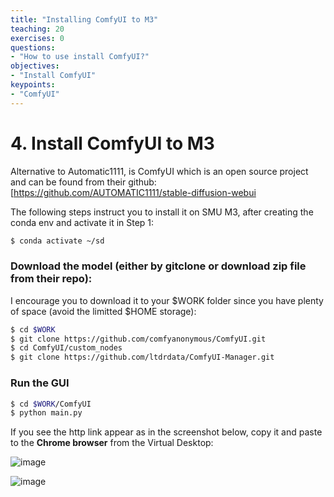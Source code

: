 ```yaml
---
title: "Installing ComfyUI to M3"
teaching: 20
exercises: 0
questions:
- "How to use install ComfyUI?"
objectives:
- "Install ComfyUI"
keypoints:
- "ComfyUI"
---
```


# 4. Install ComfyUI to M3

Alternative to Automatic1111, is ComfyUI which is an open source project and can be found from their github: [https://github.com/AUTOMATIC1111/stable-diffusion-webui

The following steps instruct you to install it on SMU M3, after creating the conda env and activate it in Step 1:

```bash
$ conda activate ~/sd
```

### Download the model (either by gitclone or download zip file from their repo):
I encourage you to download it to your $WORK folder since you have plenty of space (avoid the limitted $HOME storage):

```bash
$ cd $WORK
$ git clone https://github.com/comfyanonymous/ComfyUI.git
$ cd ComfyUI/custom_nodes
$ git clone https://github.com/ltdrdata/ComfyUI-Manager.git
```

### Run the GUI

```bash
$ cd $WORK/ComfyUI
$ python main.py
```

If you see the http link appear as in the screenshot below, copy it and paste to the **Chrome browser** from the Virtual Desktop:

![image](https://github.com/vuminhtue/SMU_StableDiffusion_UI/assets/43855029/7267dd10-3453-4461-a64a-9c7075c7e037)

![image](https://github.com/vuminhtue/SMU_StableDiffusion_UI/assets/43855029/d29ca436-f3a7-4b9a-8704-ea9a0a823c25)



  

